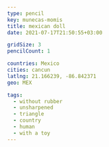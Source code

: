 ```yaml
---
type: pencil
key: munecas-momis
title: mexican doll
date: 2021-07-17T21:50:55+03:00

gridSize: 3
pencilCount: 1

countries: Mexico
cities: cancun
latlng: 21.166239, -86.842371
geo: MEX

tags:
  - without rubber
  - unsharpened
  - triangle
  - country
  - human
  - with a toy
---
```

